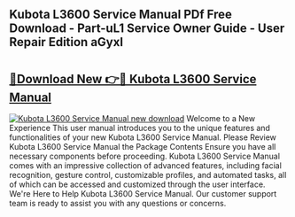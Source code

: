 ## Kubota L3600 Service Manual PDf Free Download - Part-uL1 Service Owner Guide - User Repair Edition aGyxl

# <h2><a href="http://bc91018.oget.top/?id=Kubota+L3600+Service+Manual">🔗Download New 👉🔴 Kubota L3600 Service Manual</a></h2>

[![Kubota L3600 Service Manual new download](https://i.imgur.com/5g1atiW.png)](http://bc91018.oget.top/?id=Kubota+L3600+Service+Manual)
Welcome to a New Experience This user manual introduces you to the unique features and functionalities of your new Kubota L3600 Service Manual. Please Review Kubota L3600 Service Manual the Package Contents Ensure you have all necessary components before proceeding. Kubota L3600 Service Manual comes with an impressive collection of advanced features, including facial recognition, gesture control, customizable profiles, and automated tasks, all of which can be accessed and customized through the user interface. We're Here to Help Kubota L3600 Service Manual. Our customer support team is ready to assist you with any questions or concerns.
